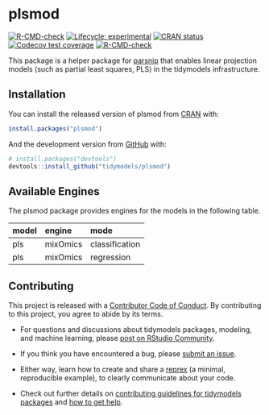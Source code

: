 
<!-- README.md is generated from README.Rmd. Please edit that file -->

# plsmod

<!-- badges: start -->

[![R-CMD-check](https://github.com/tidymodels/plsmod/actions/workflows/R-CMD-check.yaml/badge.svg)](https://github.com/tidymodels/plsmod/actions/workflows/R-CMD-check.yaml)
[![Lifecycle:
experimental](https://img.shields.io/badge/lifecycle-experimental-orange.svg)](https://lifecycle.r-lib.org/articles/stages.html)
[![CRAN
status](https://www.r-pkg.org/badges/version/plsmod)](https://CRAN.R-project.org/package=plsmod)
[![Codecov test
coverage](https://codecov.io/gh/tidymodels/plsmod/branch/main/graph/badge.svg)](https://app.codecov.io/gh/tidymodels/plsmod?branch=main)
[![R-CMD-check](https://github.com/tidymodels/plsmod/workflows/R-CMD-check/badge.svg)](https://github.com/tidymodels/plsmod/actions)
<!-- badges: end -->

This package is a helper package for
[parsnip](https://parsnip.tidymodels.org) that enables linear projection
models (such as partial least squares, PLS) in the tidymodels
infrastructure.

## Installation

You can install the released version of plsmod from
[CRAN](https://CRAN.R-project.org) with:

``` r
install.packages("plsmod")
```

And the development version from [GitHub](https://github.com/) with:

``` r
# install.packages("devtools")
devtools::install_github("tidymodels/plsmod")
```

## Available Engines

The plsmod package provides engines for the models in the following
table.

| model | engine   | mode           |
|:------|:---------|:---------------|
| pls   | mixOmics | classification |
| pls   | mixOmics | regression     |

## Contributing

This project is released with a [Contributor Code of
Conduct](https://www.contributor-covenant.org/version/2/1/CODE_OF_CONDUCT.html).
By contributing to this project, you agree to abide by its terms.

-   For questions and discussions about tidymodels packages, modeling,
    and machine learning, please [post on RStudio
    Community](https://community.rstudio.com/new-topic?category_id=15&tags=tidymodels,question).

-   If you think you have encountered a bug, please [submit an
    issue](https://github.com/tidymodels/plsmod/issues).

-   Either way, learn how to create and share a
    [reprex](https://reprex.tidyverse.org/articles/articles/learn-reprex.html)
    (a minimal, reproducible example), to clearly communicate about your
    code.

-   Check out further details on [contributing guidelines for tidymodels
    packages](https://www.tidymodels.org/contribute/) and [how to get
    help](https://www.tidymodels.org/help/).
